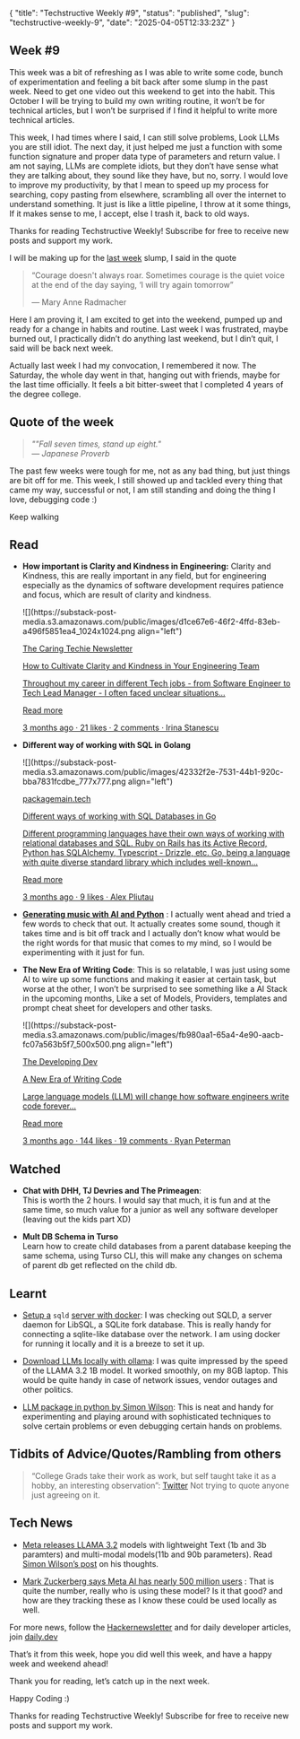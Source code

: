 {
  "title": "Techstructive Weekly #9",
  "status": "published",
  "slug": "techstructive-weekly-9",
  "date": "2025-04-05T12:33:23Z"
}

<h2>Week #9</h2>
<p>This week was a bit of refreshing as I was able to write some code, bunch of experimentation and feeling a bit back after some slump in the past week. Need to get one video out this weekend to get into the habit. This October I will be trying to build my own writing routine, it won’t be for technical articles, but I won’t be surprised if I find it helpful to write more technical articles.</p>
<p>This week, I had times where I said, I can still solve problems, Look LLMs you are still idiot. The next day, it just helped me just a function with some function signature and proper data type of parameters and return value. I am not saying, LLMs are complete idiots, but they don’t have sense what they are talking about, they sound like they have, but no, sorry. I would love to improve my productivity, by that I mean to speed up my process for searching, copy pasting from elsewhere, scrambling all over the internet to understand something. It just is like a little pipeline, I throw at it some things, If it makes sense to me, I accept, else I trash it, back to old ways.</p>
<p>Thanks for reading Techstructive Weekly! Subscribe for free to receive new posts and support my work.</p>
<p>I will be making up for the <a href="https://techstructively.substack.com/p/techstructive-weekly-8">last week</a> slump, I said in the quote</p>
<blockquote>
<p>“Courage doesn't always roar. Sometimes courage is the quiet voice at the end of the day saying, ‘I will try again tomorrow”</p>
<p>— Mary Anne Radmacher</p>
</blockquote>
<p>Here I am proving it, I am excited to get into the weekend, pumped up and ready for a change in habits and routine. Last week I was frustrated, maybe burned out, I practically didn’t do anything last weekend, but I din’t quit, I said will be back next week.</p>
<p>Actually last week I had my convocation, I remembered it now. The Saturday, the whole day went in that, hanging out with friends, maybe for the last time officially. It feels a bit bitter-sweet that I completed 4 years of the degree college.</p>
<h2>Quote of the week</h2>
<blockquote>
<p><em>&quot;&quot;Fall seven times, stand up eight.&quot;<br>
— Japanese Proverb</em></p>
</blockquote>
<p>The past few weeks were tough for me, not as any bad thing, but just things are bit off for me. This week, I still showed up and tackled every thing that came my way, successful or not, I am still standing and doing the thing I love, debugging code :)</p>
<p>Keep walking</p>
<h2>Read</h2>
<ul>
<li>
<p><strong>How important is Clarity and Kindness in Engineering:</strong> Clarity and Kindness, this are really important in any field, but for engineering especially as the dynamics of software development requires patience and focus, which are result of clarity and kindness.</p>
<p>![](https://substack-post-media.s3.amazonaws.com/public/images/d1ce67e6-46f2-4ffd-83eb-a496f5851ea4_1024x1024.png align=&quot;left&quot;)</p>
<p><a href="https://www.thecaringtechie.com/p/how-to-cultivate-clarity-and-kindness?utm_source=substack&amp;utm_campaign=post_embed&amp;utm_medium=web">The Caring Techie Newsletter</a></p>
<p><a href="https://www.thecaringtechie.com/p/how-to-cultivate-clarity-and-kindness?utm_source=substack&amp;utm_campaign=post_embed&amp;utm_medium=web">How to Cultivate Clarity and Kindness in Your Engineering Team</a></p>
<p><a href="https://www.thecaringtechie.com/p/how-to-cultivate-clarity-and-kindness?utm_source=substack&amp;utm_campaign=post_embed&amp;utm_medium=web">Throughout my career in different Tech jobs - from Software Engineer to Tech Lead Manager - I often faced unclear situations…</a></p>
<p><a href="https://www.thecaringtechie.com/p/how-to-cultivate-clarity-and-kindness?utm_source=substack&amp;utm_campaign=post_embed&amp;utm_medium=web">Read more</a></p>
<p><a href="https://www.thecaringtechie.com/p/how-to-cultivate-clarity-and-kindness?utm_source=substack&amp;utm_campaign=post_embed&amp;utm_medium=web">3 months ago · 21 likes · 2 comments · Irina Stanescu</a></p>
</li>
<li>
<p><strong>Different way of working with SQL in Golang</strong></p>
<p>![](https://substack-post-media.s3.amazonaws.com/public/images/42332f2e-7531-44b1-920c-bba7831fcdbe_777x777.png align=&quot;left&quot;)</p>
<p><a href="http://packagemain.tech">packagemain.tech</a></p>
<p><a href="https://packagemain.tech/p/different-ways-of-working-with-sql?utm_source=substack&amp;utm_campaign=post_embed&amp;utm_medium=web">Different ways of working with SQL Databases in Go</a></p>
<p><a href="https://packagemain.tech/p/different-ways-of-working-with-sql?utm_source=substack&amp;utm_campaign=post_embed&amp;utm_medium=web">Different programming languages have their own ways of working with relational databases and SQL. Ruby on Rails has its Active Record, Python has SQLAlchemy, Typescript - Drizzle, etc. Go, being a language with quite diverse standard library which includes well-known…</a></p>
<p><a href="https://packagemain.tech/p/different-ways-of-working-with-sql?utm_source=substack&amp;utm_campaign=post_embed&amp;utm_medium=web">Read more</a></p>
<p><a href="https://packagemain.tech/p/different-ways-of-working-with-sql?utm_source=substack&amp;utm_campaign=post_embed&amp;utm_medium=web">3 months ago · 9 likes · Alex Pliutau</a></p>
</li>
<li>
<p><a href="https://generativeai.pub/generating-music-using-ai-and-python-d47ab834f0d4"><strong>Generating music with AI and Python</strong></a> : I actually went ahead and tried a few words to check that out. It actually creates some sound, though it takes time and is bit off track and I actually don’t know what would be the right words for that music that comes to my mind, so I would be experimenting with it just for fun.</p>
</li>
<li>
<p><strong>The New Era of Writing Code</strong>: This is so relatable, I was just using some AI to wire up some functions and making it easier at certain task, but worse at the other, I won’t be surprised to see something like a AI Stack in the upcoming months, Like a set of Models, Providers, templates and prompt cheat sheet for developers and other tasks.</p>
<p>![](https://substack-post-media.s3.amazonaws.com/public/images/fb980aa1-65a4-4e90-aacb-fc07a563b5f7_500x500.png align=&quot;left&quot;)</p>
<p><a href="https://www.developing.dev/p/a-new-era-of-writing-code?utm_source=substack&amp;utm_campaign=post_embed&amp;utm_medium=web">The Developing Dev</a></p>
<p><a href="https://www.developing.dev/p/a-new-era-of-writing-code?utm_source=substack&amp;utm_campaign=post_embed&amp;utm_medium=web">A New Era of Writing Code</a></p>
<p><a href="https://www.developing.dev/p/a-new-era-of-writing-code?utm_source=substack&amp;utm_campaign=post_embed&amp;utm_medium=web">Large language models (LLM) will change how software engineers write code forever…</a></p>
<p><a href="https://www.developing.dev/p/a-new-era-of-writing-code?utm_source=substack&amp;utm_campaign=post_embed&amp;utm_medium=web">Read more</a></p>
<p><a href="https://www.developing.dev/p/a-new-era-of-writing-code?utm_source=substack&amp;utm_campaign=post_embed&amp;utm_medium=web">3 months ago · 144 likes · 19 comments · Ryan Peterman</a></p>
</li>
</ul>
<h2>Watched</h2>
<ul>
<li>
<p><strong>Chat with DHH, TJ Devries and The Primeagen</strong>:<br>
This is worth the 2 hours. I would say that much, it is fun and at the same time, so much value for a junior as well any software developer (leaving out the kids part XD)</p>
</li>
<li>
<p><strong>Mult DB Schema in Turso</strong><br>
Learn how to create child databases from a parent database keeping the same schema, using Turso CLI, this will make any changes on schema of parent db get reflected on the child db.</p>
</li>
</ul>
<h2>Learnt</h2>
<ul>
<li>
<p><a href="https://github.com/tursodatabase/libsql/blob/main/docs/DOCKER.md">Setup a</a> <code>sqld</code> <a href="https://github.com/tursodatabase/libsql/blob/main/docs/DOCKER.md">server with docker</a>: I was checking out SQLD, a server daemon for LibSQL, a SQLite fork database. This is really handy for connecting a sqlite-like database over the network. I am using docker for running it locally and it is a breeze to set it up.</p>
</li>
<li>
<p><a href="https://ollama.com/blog/llama3.2">Download LLMs locally with ollama</a>: I was quite impressed by the speed of the LLAMA 3.2 1B model. It worked smoothly, on my 8GB laptop. This would be quite handy in case of network issues, vendor outages and other politics.</p>
</li>
<li>
<p><a href="https://llm.datasette.io/en/stable/">LLM package in python by Simon Wilson</a>: This is neat and handy for experimenting and playing around with sophisticated techniques to solve certain problems or even debugging certain hands on problems.</p>
</li>
</ul>
<h2>Tidbits of Advice/Quotes/Rambling from others</h2>
<blockquote>
<p>“College Grads take their work as work, but self taught take it as a hobby, an interesting observation”: <a href="https://x.com/wagslane/status/1838791235495989590">Twitter</a> Not trying to quote anyone just agreeing on it.</p>
</blockquote>
<h2>Tech News</h2>
<ul>
<li>
<p><a href="https://ai.meta.com/blog/llama-3-2-connect-2024-vision-edge-mobile-devices/">Meta releases LLAMA 3.2</a> models with lightweight Text (1b and 3b paramters) and multi-modal models(11b and 90b parameters). Read <a href="https://simonwillison.net/2024/Sep/25/llama-32/">Simon Wilson’s post</a> on his thoughts.</p>
</li>
<li>
<p><a href="https://techcrunch.com/2024/09/25/mark-zuckerberg-says-meta-ai-has-nearly-500-million-users/">Mark Zuckerberg says Meta AI has nearly 500 million users</a> : That is quite the number, really who is using these model? Is it that good? and how are they tracking these as I know these could be used locally as well.</p>
</li>
</ul>
<p>For more news, follow the <a href="https://buttondown.com/hacker-newsletter/archive/hacker-newsletter-717">Hackernewsletter</a> and for daily developer articles, join <a href="http://daily.dev">daily.dev</a></p>
<p>That’s it from this week, hope you did well this week, and have a happy week and weekend ahead!</p>
<p>Thank you for reading, let’s catch up in the next week.</p>
<p>Happy Coding :)</p>
<p>Thanks for reading Techstructive Weekly! Subscribe for free to receive new posts and support my work.</p>
